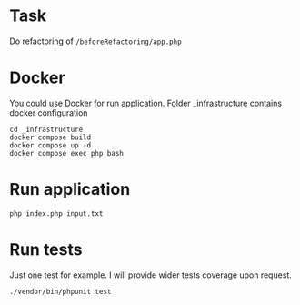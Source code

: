 # Task
Do refactoring of 
```/beforeRefactoring/app.php```

# Docker

You could use Docker for run application.
Folder _infrastructure contains docker configuration

```
cd _infrastructure
docker compose build
docker compose up -d
docker compose exec php bash
```

# Run application

```
php index.php input.txt
```

# Run tests

Just one test for example.
I will provide wider tests coverage upon request.

```
./vendor/bin/phpunit test
```
